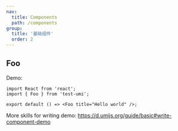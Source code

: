 ```yaml
---
nav:
  title: Components
  path: /components
group:
  title: '基础组件'
  order: 2
---
```


## Foo

Demo:

```tsx
import React from 'react';
import { Foo } from 'test-umi';

export default () => <Foo title="Hello world" />;
```

More skills for writing demo: https://d.umijs.org/guide/basic#write-component-demo
